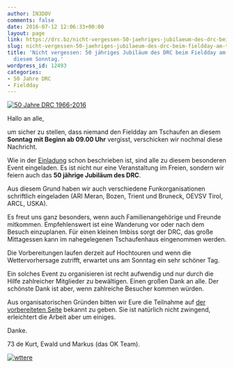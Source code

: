```yaml
---
author: IN3DOV
comments: false
date: 2016-07-12 12:06:33+00:00
layout: page
link: https://drc.bz/nicht-vergessen-50-jaehriges-jubilaeum-des-drc-beim-fieldday-am-tschaufen-an-diesem-sonntag/
slug: nicht-vergessen-50-jaehriges-jubilaeum-des-drc-beim-fieldday-am-tschaufen-an-diesem-sonntag
title: 'Nicht vergessen: 50 jähriges Jubiläum des DRC beim Fieldday am Tschaufen an
  diesem Sonntag.'
wordpress_id: 12493
categories:
- 50 Jahre DRC
- Fieldday
---
```


[![50 Jahre DRC 1966-2016](https://drc.bz/wp-content/uploads/2016/06/50-Jahre-DRC-1966-2016.jpg)](https://drc.bz/wp-content/uploads/2016/06/50-Jahre-DRC-1966-2016.jpg)

Hallo an alle,

um sicher zu stellen, dass niemand den Fieldday am Tschaufen an diesem **Sonntag mit Beginn ab 09.00 Uhr** vergisst, verschicken wir nochmal diese Nachricht.

Wie in der [Einladung](https://drc.bz/fieldday-am-tschaufen-im-etschtal/) schon beschrieben ist, sind alle zu diesem besonderen Event eingeladen. Es ist nicht nur eine Veranstaltung im Freien, sondern wir feiern auch das **50 jährige Jubiläum des DRC**.

Aus diesem Grund haben wir auch verschiedene Funkorganisationen schriftlich eingeladen (ARI Meran, Bozen, Trient und Bruneck, OEVSV Tirol, ARCL, USKA).

Es freut uns ganz besonders, wenn auch Familienangehörige und Freunde mitkommen. Empfehlenswert ist eine Wanderung vor oder nach dem Besuch einzuplanen. Für einen kleinen Imbiss sorgt der DRC, das große Mittagessen kann im nahegelegenen Tschaufenhaus eingenommen werden.

Die Vorbereitungen laufen derzeit auf Hochtouren und wenn die Wettervorhersage zutrifft, erwartet uns am Sonntag ein sehr schöner Tag.

Ein solches Event zu organisieren ist recht aufwendig und nur durch die Hilfe zahlreicher Mitglieder zu bewältigen. Einen großen Dank an alle. Der schönste Dank ist aber, wenn zahlreiche Besucher kommen würden.

Aus organisatorischen Gründen bitten wir Eure die Teilnahme auf [der vorbereiteten Seite](https://drc.bz/fieldday-am-tschaufen-im-etschtal/) bekannt zu geben. Sie ist natürlich nicht zwingend, erleichtert die Arbeit aber um einiges.

Danke.

73 de Kurt, Ewald und Markus (das OK Team).

[![wttere](https://drc.bz/wp-content/uploads/2016/07/wttere.jpg)](https://drc.bz/wp-content/uploads/2016/07/wttere.jpg)<!-- more -->


